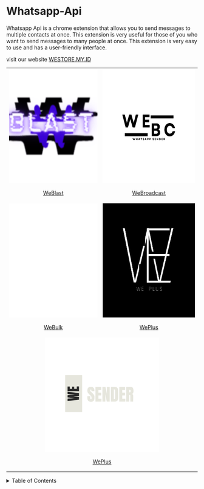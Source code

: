 # Whatsapp-Api

Whatsapp Api is a chrome extension that allows you to send messages to multiple contacts at once. This extension is very useful for those of you who want to send messages to many people at once. This extension is very easy to use and has a user-friendly interface.

visit our website [WESTORE.MY.ID](https://westore.my.id/)

<table>
  <tr>
    <td align="center">
        <a href="https://github.com/rezapace/Whatsapp-Api/tree/main/Weblast" target="_blank">
            <img src="https://github.com/rezapace/Whatsapp-Api/blob/main/Weblast/picture/logo/WEBLAST.png?raw=true" alt="Weblast" width="300" height="300">
            <p>WeBlast</p>
        </a>
    </td>
    <td align="center">
        <a href="https://github.com/rezapace/Whatsapp-Api/tree/main/WeBroadcast" target="_blank">
            <img src="https://github.com/rezapace/Whatsapp-Api/blob/main/WeBroadcast/picture/LOGO/weBroadcast.png?raw=true" alt="Weblast" width="300" height="300">
            <p>WeBroadcast</p>
        </a>
    </td>
  </tr>
  <tr>
      <td align="center">
        <a href="https://github.com/rezapace/Whatsapp-Api/tree/main/WeBulk" target="_blank">
            <img src="https://github.com/rezapace/Whatsapp-Api/blob/main/WeBulk/picture/LOGO/webulk%20(1).png?raw=true" alt="Weblast" width="300" height="300">
            <p>WeBulk</p>
        </a>
    </td>
        <td align="center">
        <a href="https://github.com/rezapace/Whatsapp-Api/tree/main/WePlus" target="_blank">
            <img src="https://github.com/rezapace/Whatsapp-Api/blob/main/WePlus/picture/LOGO/WEPLUS%20(2).png?raw=true" alt="Weblast" width="300" height="300">
            <p>WePlus</p>
        </a>
    </td>
  </tr>
  <tr>
    </td>
        <td align="center" colspan="2">
        <a href="https://github.com/rezapace/Whatsapp-Api/tree/main/WeSender" target="_blank">
            <img src="https://github.com/rezapace/Whatsapp-Api/blob/main/WeSender/picture/LOGO/wesender%20(1).png?raw=true" alt="Weblast" width="300" height="300">
            <p>WePlus</p>
        </a>
    </td>
  </tr>
</table>


<!-- make it drop down -->
<details>
  <summary>Table of Contents</summary>
  
  - [Website](https://westore.my.id/)

  - [store](https://lynk.id/wetools)

#WhatsApp #WhatsAppAPI #WhatsAppBot #WhatsAppClone #WhatsAppWeb #WhatsAppAutomation #WhatsAppIntegration #WhatsAppSDK #WhatsAppLibrary #WhatsAppChat #WhatsAppMessenger #WhatsAppStatus #WhatsAppBackup #WhatsAppScript #WhatsAppEncryption #WhatsAppWebBot #WhatsAppServer #WhatsAppGroup #WhatsAppMessage #WhatsAppNotifications #WhatsAppTools #WhatsAppFramework #WhatsAppAPIWrapper #WhatsAppGateway #WhatsAppSPAM #WhatsAppCommunication #WhatsAppBroadcast #WhatsAppBridge #WhatsAppHack #WhatsAppSelenium #WhatsAppMonitor #WhatsAppWebhook #WhatsAppNodeJS #WhatsAppPython #WhatsAppPHP #WhatsAppJavaScript #WhatsAppReact #WhatsAppReactNative #WhatsAppFlutter #WhatsAppDjango #WhatsAppBotFramework #WhatsAppBotPython #WhatsAppBotJavaScript #WhatsAppBotNodeJS #WhatsAppExtensions #WhatsAppIntegrationAPI #WhatsAppScripts #WhatsAppSessions #WhatsAppDatabase #WhatsAppAuth #WhatsAppLogin #WhatsAppMedia #WhatsAppFileTransfer #WhatsAppAnalytics #WhatsAppTracking #WhatsAppData #WhatsAppSync #WhatsAppUpdater #WhatsAppBackupScript #WhatsAppSyncScript #WhatsAppMediaBot #WhatsAppGroupBot #WhatsAppMultiDevice #WhatsAppContactSync #WhatsAppProfilePicture #WhatsAppUserStatus #WhatsAppBotSetup #WhatsAppBotManager #WhatsAppDatabaseSync #WhatsAppBotNode #WhatsAppBotServer #WhatsAppUserAPI #WhatsAppProject #WhatsAppSecurity #WhatsAppPrivacy #WhatsAppChatBot #WhatsAppBusinessAPI #WhatsAppBusinessBot #WhatsAppBusinessIntegration #WhatsAppScheduler #WhatsAppSchedulerBot #WhatsAppAutoResponder #WhatsAppResponder #WhatsAppResponderBot #WhatsAppChatHistory #WhatsAppHistory #WhatsAppHistoryBackup #WhatsAppExporter #WhatsAppExporterScript #WhatsAppChatExporter #WhatsAppMediaExporter #WhatsAppCloudSync #WhatsAppCloudBackup #WhatsAppBotAssistant #WhatsAppBotSupport #WhatsAppSupportBot #WhatsAppCustomerSupport #WhatsAppHelpDesk #WhatsAppHelpBot #WhatsAppCustomerService

</details>